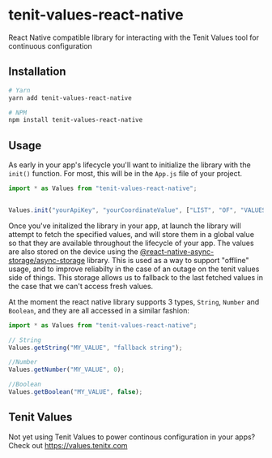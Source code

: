# tenit-values-react-native
React Native compatible library for interacting with the Tenit Values tool for continuous configuration

## Installation 
```bash
# Yarn
yarn add tenit-values-react-native

# NPM
npm install tenit-values-react-native
```

## Usage
As early in your app's lifecycle you'll want to initialize the library with the `init()` function. For most, this will be in the `App.js` file of your project.
```js
import * as Values from "tenit-values-react-native";


Values.init("yourApiKey", "yourCoordinateValue", ["LIST", "OF", "VALUES", "TO", "LOAD"]);

```

Once you've initalized the library in your app, at launch the library will attempt to fetch the specified values, and will store them in a global value so that
they are available throughout the lifecycle of your app. The values are also stored on the device using the [@react-native-async-storage/async-storage](https://github.com/react-native-async-storage/async-storage)
library. This is used as a way to support "offline" usage, and to improve reliabilty in the case of an outage on the tenit values side of things. This storage allows us to 
fallback to the last fetched values in the case that we can't access fresh values. 

At the moment the react native library supports 3 types, `String`, `Number` and `Boolean`, and they are all accessed in a similar fashion:
```js
import * as Values from "tenit-values-react-native";

// String
Values.getString("MY_VALUE", "fallback string");

//Number
Values.getNumber("MY_VALUE", 0);

//Boolean
Values.getBoolean("MY_VALUE", false);

```

## Tenit Values
Not yet using Tenit Values to power continous configuration in your apps? Check out https://values.tenitx.com
